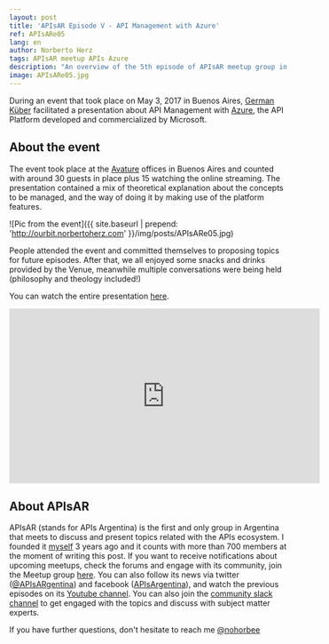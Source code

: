 ```yaml
---
layout: post
title: 'APIsAR Episode V - API Management with Azure'
ref: APIsARe05
lang: en
author: Norberto Herz
tags: APIsAR meetup APIs Azure
description: "An overview of the 5th episode of APIsAR meetup group in Argentina"
image: APIsARe05.jpg
---
```


During an event that took place on May 3, 2017 in Buenos Aires, [German Küber](https://twitter.com/germankuber) facilitated a presentation about API Management with [Azure](https://azure.microsoft.com/en-us/), the API Platform developed and commercialized by Microsoft.

<!--MORE-->

## About the event

The event took place at the [Avature](http://avature.net/) offices in Buenos Aires and counted with around 30 guests in place plus 15 watching the online streaming. The presentation contained a mix of theoretical explanation about the concepts to be managed, and the way of doing it by making use of the platform features.

![Pic from the event]({{ site.baseurl | prepend: 'http://ourbit.norbertoherz.com' }}/img/posts/APIsARe05.jpg)

People attended the event and committed themselves to proposing topics for future episodes. After that, we all enjoyed some snacks and drinks provided by the Venue, meanwhile multiple conversations were being held (philosophy and theology included!)

You can watch the entire presentation [here](https://www.youtube.com/watch?v=DYSffb3rNsE).

<iframe width="560" height="315" src="https://www.youtube.com/embed/DYSffb3rNsE" frameborder="0" allowfullscreen></iframe>

## About APIsAR

APIsAR (stands for APIs Argentina) is the first and only group in Argentina that meets to discuss and present topics related with the APIs ecosystem. I founded it [myself](http://norbertoherz.com) 3 years ago and it counts with more than 700 members at the moment of writing this post. If you want to receive notifications about upcoming meetups, check the forums and engage with its community, join the Meetup group [here](http://meetup.com/APIsAR). You can also follow its news via twitter ([@APIsARgentina](http://twitter.com/APIsARgentina)) and facebook ([APIsArgentina](http://facebook.com/APIsArgentina)), and watch the previous episodes on its [Youtube channel](https://www.youtube.com/channel/UCXGY6_mib3hmzz1TQJDoA3A). You can also join the [community slack channel](https://apisar-slack-inviter.herokuapp.com/) to get engaged with the topics and discuss with subject matter experts.

If you have further questions, don't hesitate to reach me [@nohorbee](http://twitter.com/nohorbee)
